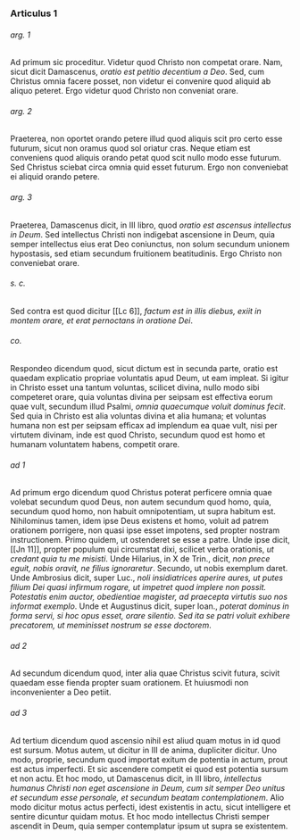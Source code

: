 ### Articulus 1

###### arg. 1
Ad primum sic proceditur. Videtur quod Christo non competat orare. Nam, sicut dicit Damascenus, *oratio est petitio decentium a Deo*. Sed, cum Christus omnia facere posset, non videtur ei convenire quod aliquid ab aliquo peteret. Ergo videtur quod Christo non conveniat orare.

###### arg. 2
Praeterea, non oportet orando petere illud quod aliquis scit pro certo esse futurum, sicut non oramus quod sol oriatur cras. Neque etiam est conveniens quod aliquis orando petat quod scit nullo modo esse futurum. Sed Christus sciebat circa omnia quid esset futurum. Ergo non conveniebat ei aliquid orando petere.

###### arg. 3
Praeterea, Damascenus dicit, in III libro, quod *oratio est ascensus intellectus in Deum*. Sed intellectus Christi non indigebat ascensione in Deum, quia semper intellectus eius erat Deo coniunctus, non solum secundum unionem hypostasis, sed etiam secundum fruitionem beatitudinis. Ergo Christo non conveniebat orare.

###### s. c.
Sed contra est quod dicitur [[Lc 6]], *factum est in illis diebus, exiit in montem orare, et erat pernoctans in oratione Dei*.

###### co.
Respondeo dicendum quod, sicut dictum est in secunda parte, oratio est quaedam explicatio propriae voluntatis apud Deum, ut eam impleat. Si igitur in Christo esset una tantum voluntas, scilicet divina, nullo modo sibi competeret orare, quia voluntas divina per seipsam est effectiva eorum quae vult, secundum illud Psalmi, *omnia quaecumque voluit dominus fecit*. Sed quia in Christo est alia voluntas divina et alia humana; et voluntas humana non est per seipsam efficax ad implendum ea quae vult, nisi per virtutem divinam, inde est quod Christo, secundum quod est homo et humanam voluntatem habens, competit orare.

###### ad 1
Ad primum ergo dicendum quod Christus poterat perficere omnia quae volebat secundum quod Deus, non autem secundum quod homo, quia, secundum quod homo, non habuit omnipotentiam, ut supra habitum est. Nihilominus tamen, idem ipse Deus existens et homo, voluit ad patrem orationem porrigere, non quasi ipse esset impotens, sed propter nostram instructionem. Primo quidem, ut ostenderet se esse a patre. Unde ipse dicit, [[Jn 11]], propter populum qui circumstat dixi, scilicet verba orationis, *ut credant quia tu me misisti*. Unde Hilarius, in X de Trin., dicit, *non prece eguit, nobis oravit, ne filius ignoraretur*. Secundo, ut nobis exemplum daret. Unde Ambrosius dicit, super Luc., *noli insidiatrices aperire aures, ut putes filium Dei quasi infirmum rogare, ut impetret quod implere non possit. Potestatis enim auctor, obedientiae magister, ad praecepta virtutis suo nos informat exemplo*. Unde et Augustinus dicit, super Ioan., *poterat dominus in forma servi, si hoc opus esset, orare silentio. Sed ita se patri voluit exhibere precatorem, ut meminisset nostrum se esse doctorem*.

###### ad 2
Ad secundum dicendum quod, inter alia quae Christus scivit futura, scivit quaedam esse fienda propter suam orationem. Et huiusmodi non inconvenienter a Deo petiit.

###### ad 3
Ad tertium dicendum quod ascensio nihil est aliud quam motus in id quod est sursum. Motus autem, ut dicitur in III de anima, dupliciter dicitur. Uno modo, proprie, secundum quod importat exitum de potentia in actum, prout est actus imperfecti. Et sic ascendere competit ei quod est potentia sursum et non actu. Et hoc modo, ut Damascenus dicit, in III libro, *intellectus humanus Christi non eget ascensione in Deum, cum sit semper Deo unitus et secundum esse personale, et secundum beatam contemplationem*. Alio modo dicitur motus actus perfecti, idest existentis in actu, sicut intelligere et sentire dicuntur quidam motus. Et hoc modo intellectus Christi semper ascendit in Deum, quia semper contemplatur ipsum ut supra se existentem.

